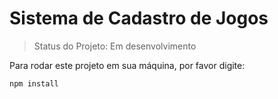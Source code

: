 <h1> Sistema de Cadastro de Jogos </h1>

> Status do Projeto: Em desenvolvimento

Para rodar este projeto em sua máquina, por favor digite:

```
npm install
```
